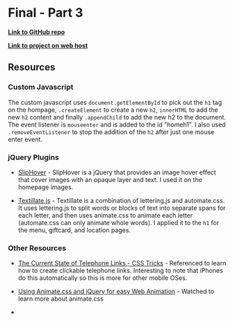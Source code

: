 
# Final - Part 3

**[Link to GitHub repo](https://github.com/jaenlle/project_final3_aenlle_julio)**

**[Link to project on web host](http://www.julioaenlle.net/project_final3_aenlle_julio/)**



## Resources

### Custom Javascript

The custom javascript uses `document.getElementById` to pick out the `h1` tag on the hompage, `.createElement` to create a new `h2`, `innerHTML` to add the new `h2` content and finally `.appendChild` to add the new h2 to the document. The event listener is `mouseenter` and is added to the id "homeh1". I also used `.removeEventListener` to stop the addition of the `h2` after just one mouse enter event.

 

### jQuery Plugins

* [SlipHover](http://wayou.github.io/SlipHover/) - SlipHover is a jQuery that provides an image hover effect that cover images with an opaque layer and text. I used it on the homepage images. 

* [Textillate.js](http://textillate.js.org/) - Textillate is a combination of lettering.js and automate.css. It uses lettering.js to split words or blocks of text into separate spans for each letter, and then uses animate.css to animate each letter (automate.css can only animate whole words). I applied it to the `h1` for the menu, giftcard, and location pages. 

### Other Resources

* [The Current State of Telephone Links - CSS Tricks](https://css-tricks.com/the-current-state-of-telephone-links/) - Referenced to learn how to create clickable telephone links. Interesting to note that iPhones do this automatically so this is more for other mobile OSes. 

* [Using Animate.css and jQuery for easy Web Animation](https://www.youtube.com/watch?v=CBQGl6zokMs) - Watched to learn more about animate.css

*
